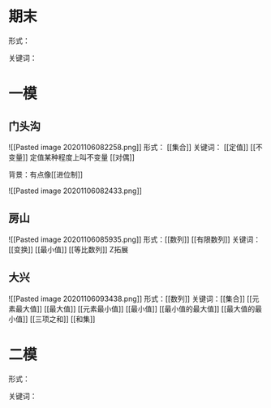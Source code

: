 # 期末
形式：

关键词：


# 一模
## 门头沟
![[Pasted image 20201106082258.png]]
形式：
[[集合]]
关键词：
[[定值]]
[[不变量]] 定值某种程度上叫不变量
[[对偶]]

背景：有点像[[进位制]]

![[Pasted image 20201106082433.png]]

## 房山
![[Pasted image 20201106085935.png]]
形式：[[数列]]
[[有限数列]]
关键词：[[变换]]
[[最小值]]
[[等比数列]]
Z拓展

## 大兴
![[Pasted image 20201106093438.png]]
形式：[[数列]]
关键词：[[集合]]
[[元素最大值]]
[[最大值]]
[[元素最小值]]
[[最小值]]
[[最小值的最大值]]
[[最大值的最小值]]
[[三项之和]]
[[和集]]

# 二模
形式：

关键词：